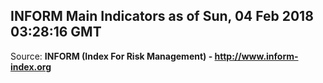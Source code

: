 ## INFORM Main Indicators as of Sun, 04 Feb 2018 03:28:16 GMT

Source: **INFORM (Index For Risk Management) - http://www.inform-index.org**